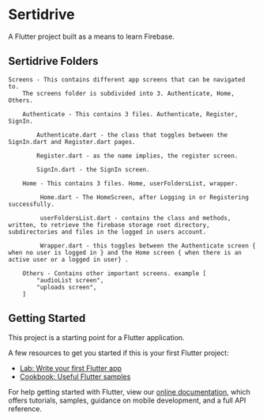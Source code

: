 # Sertidrive

A Flutter project built as a means to learn Firebase.

## Sertidrive Folders

    Screens - This contains different app screens that can be navigated to.
        The screens folder is subdivided into 3. Authenticate, Home, Others.

        Authenticate - This contains 3 files. Authenticate, Register, SignIn.

            Authenticate.dart - the class that toggles between the SignIn.dart and Register.dart pages.

            Register.dart - as the name implies, the register screen.

            SignIn.dart - the SignIn screen.

        Home - This contains 3 files. Home, userFoldersList, wrapper.

             Home.dart - The HomeScreen, after Logging in or Registering successfully.

             userFoldersList.dart - contains the class and methods, written, to retrieve the firebase storage root directory, subdirectories and files in the logged in users account.

             Wrapper.dart - this toggles between the Authenticate screen { when no user is logged in } and the Home screen { when there is an active user or a logged in user} .

        Others - Contains other important screens. example [
            "audioList screen",
            "uploads screen",
        ]

## Getting Started

This project is a starting point for a Flutter application.

A few resources to get you started if this is your first Flutter project:

- [Lab: Write your first Flutter app](https://flutter.dev/docs/get-started/codelab)
- [Cookbook: Useful Flutter samples](https://flutter.dev/docs/cookbook)

For help getting started with Flutter, view our
[online documentation](https://flutter.dev/docs), which offers tutorials,
samples, guidance on mobile development, and a full API reference.
